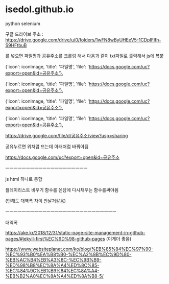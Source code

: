 # isedol.github.io

python selenium

구글 드라이브 주소 : https://drive.google.com/drive/u/0/folders/1wFN8wByUHEeV5-1CDpIFlfh-S9HFtbuB

를 넣으면 파일명과 공유주소를 크롤링 해서 다음과 같이 txt파일로 출력해서 js에 복붙


{'icon': iconImage, 'title': '파일명', 'file': 'https://docs.google.com/uc?export=open&id=공유주소'},

{'icon': iconImage, 'title': '파일명', 'file': 'https://docs.google.com/uc?export=open&id=공유주소'},

{'icon': iconImage, 'title': '파일명', 'file': 'https://docs.google.com/uc?export=open&id=공유주소'},

{'icon': iconImage, 'title': '파일명', 'file': 'https://docs.google.com/uc?export=open&id=공유주소'},


https://drive.google.com/file/d/공유주소/view?usp=sharing

공유누르면 위처럼 뜨는데 아래처럼 바꿔야됨

https://docs.google.com/uc?export=open&id=공유주소

ㅡㅡㅡㅡㅡㅡㅡㅡㅡㅡㅡㅡㅡㅡㅡㅡㅡㅡㅡㅡ

js html 하나로 통합

플레이리스트 비우기 함수를 쓴담에 다시채우는 함수를써야됨

(안해도 대역폭 차이 안날거같음)

ㅡㅡㅡㅡㅡㅡㅡㅡㅡㅡㅡㅡㅡㅡㅡㅡㅡㅡㅡㅡㅡㅡㅡㅡㅡㅡㅡ

대역폭

https://ake.kr/2018/12/31/static-page-site-management-in-github-pages/#jekyll-first%EC%9D%98-github-pages (이게더 좋음)

https://www.websiteplanet.com/ko/blog/%EB%85%84%EC%97%90-%EC%93%B0%EA%B8%B0-%EC%A2%8B%EC%9D%80-%EB%AC%B4%EB%A3%8C-%EC%9B%B9-%ED%98%B8%EC%8A%A4%ED%8C%85-%EC%84%9C%EB%B9%84%EC%8A%A4-%EB%B2%A0%EC%8A%A4%ED%8A%B8-5/
